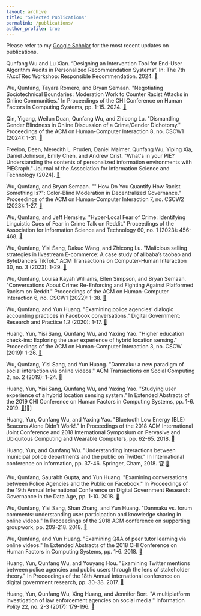 ```yaml
---
layout: archive
title: "Selected Publications"
permalink: /publications/
author_profile: true
---
```

Please refer to my [Google Scholar](https://scholar.google.com/citations?user=8m1Q-voAAAAJ&hl=en&oi=ao) for the most recent updates on publications.




Qunfang Wu and Lu Xian. “Designing an Intervention Tool for End-User Algorithm Audits in Personalized Recommendation Systems”. In: The 7th FAccTRec Workshop: Responsible Recommendation. 2024. [🔗](https://arxiv.org/abs/2409.13176) <!--[📑](https://arxiv.org/abs/2409.13176)-->

Wu, Qunfang, Tayara Romero, and Bryan Semaan. "Negotiating Sociotechnical Boundaries: Moderation Work to Counter Racist Attacks in Online Communities." In Proceedings of the CHI Conference on Human Factors in Computing Systems, pp. 1-15. 2024. [🔗](https://dl.acm.org/doi/full/10.1145/3613904.3642688)

Qin, Yigang, Weilun Duan, Qunfang Wu, and Zhicong Lu. "Dismantling Gender Blindness in Online Discussion of a Crime/Gender Dichotomy." Proceedings of the ACM on Human-Computer Interaction 8, no. CSCW1 (2024): 1-31. [🔗](https://dl.acm.org/doi/abs/10.1145/3653686)

Freelon, Deen, Meredith L. Pruden, Daniel Malmer, Qunfang Wu, Yiping Xia, Daniel Johnson, Emily Chen, and Andrew Crist. "What's in your PIE? Understanding the contents of personalized information environments with PIEGraph." Journal of the Association for Information Science and Technology (2024). [🔗](https://asistdl.onlinelibrary.wiley.com/doi/10.1002/asi.24869)

Wu, Qunfang, and Bryan Semaan. "" How Do You Quantify How Racist Something Is?": Color-Blind Moderation in Decentralized Governance." Proceedings of the ACM on Human-Computer Interaction 7, no. CSCW2 (2023): 1-27. [🔗](https://dl.acm.org/doi/abs/10.1145/3610030)

Wu, Qunfang, and Jeff Hemsley. "Hyper‐Local Fear of Crime: Identifying Linguistic Cues of Fear in Crime Talk on Reddit." Proceedings of the Association for Information Science and Technology 60, no. 1 (2023): 456-468. [🔗](https://asistdl.onlinelibrary.wiley.com/doi/10.1002/pra2.803)

Wu, Qunfang, Yisi Sang, Dakuo Wang, and Zhicong Lu. "Malicious selling strategies in livestream E-commerce: A case study of alibaba’s taobao and ByteDance’s TikTok." ACM Transactions on Computer-Human Interaction 30, no. 3 (2023): 1-29. [🔗](https://dl.acm.org/doi/abs/10.1145/3577199)

Wu, Qunfang, Louisa Kayah Williams, Ellen Simpson, and Bryan Semaan. "Conversations About Crime: Re-Enforcing and Fighting Against Platformed Racism on Reddit." Proceedings of the ACM on Human-Computer Interaction 6, no. CSCW1 (2022): 1-38. [🔗](https://dl.acm.org/doi/pdf/10.1145/3512901)

Wu, Qunfang, and Yun Huang. "Examining police agencies’ dialogic accounting practices in Facebook conversations." Digital Government: Research and Practice 1.2 (2020): 1-17. [🔗](https://dl.acm.org/doi/pdf/10.1145/3372022)

Huang, Yun, Yisi Sang, Qunfang Wu, and Yaxing Yao. "Higher education check-ins: Exploring the user experience of hybrid location sensing." Proceedings of the ACM on Human-Computer Interaction 3, no. CSCW (2019): 1-26. [🔗](https://dl.acm.org/doi/pdf/10.1145/3359168)

Wu, Qunfang, Yisi Sang, and Yun Huang. "Danmaku: a new paradigm of social interaction via online videos." ACM Transactions on Social Computing 2, no. 2 (2019): 1-24. [🔗](https://dl.acm.org/doi/pdf/10.1145/3329485)

Huang, Yun, Yisi Sang, Qunfang Wu, and Yaxing Yao. "Studying user experience of a hybrid location sensing system." In Extended Abstracts of the 2019 CHI Conference on Human Factors in Computing Systems, pp. 1-6. 2019. [🔗](https://dl.acm.org/doi/pdf/10.1145/3290607.3312793)[🔗]

Huang, Yun, Qunfang Wu, and Yaxing Yao. "Bluetooth Low Energy (BLE) Beacons Alone Didn't Work!." In Proceedings of the 2018 ACM International Joint Conference and 2018 International Symposium on Pervasive and Ubiquitous Computing and Wearable Computers, pp. 62-65. 2018. [🔗](https://dl.acm.org/doi/pdf/10.1145/3267305.3267634)

Huang, Yun, and Qunfang Wu. "Understanding interactions between municipal police departments and the public on Twitter." In International conference on information, pp. 37-46. Springer, Cham, 2018. 🏆 [🔗](https://link.springer.com/book/10.1007/978-3-319-78105-1)

Wu, Qunfang, Saurabh Gupta, and Yun Huang. "Examining conversations between Police Agencies and the Public on Facebook." In Proceedings of the 19th Annual International Conference on Digital Government Research: Governance in the Data Age, pp. 1-10. 2018. [🔗](https://dl.acm.org/doi/pdf/10.1145/3209281.3209371)

Wu, Qunfang, Yisi Sang, Shan Zhang, and Yun Huang. "Danmaku vs. forum comments: understanding user participation and knowledge sharing in online videos." In Proceedings of the 2018 ACM conference on supporting groupwork, pp. 209-218. 2018. [🔗](https://dl.acm.org/doi/pdf/10.1145/3148330.3148344)

Wu, Qunfang, and Yun Huang. "Examining Q&A of peer tutor learning via online videos." In Extended Abstracts of the 2018 CHI Conference on Human Factors in Computing Systems, pp. 1-6. 2018. [🔗](https://dl.acm.org/doi/pdf/10.1145/3170427.3188653)

Huang, Yun, Qunfang Wu, and Youyang Hou. "Examining Twitter mentions between police agencies and public users through the lens of stakeholder theory." In Proceedings of the 18th Annual international conference on digital government research, pp. 30-38. 2017. [🔗](https://dl.acm.org/doi/pdf/10.1145/3085228.3085316)

Huang, Yun, Qunfang Wu, Xing Huang, and Jennifer Bort. "A multiplatform investigation of law enforcement agencies on social media." Information Polity 22, no. 2-3 (2017): 179-196. [🔗](https://content.iospress.com/articles/information-polity/ip414)


<!-- {% if author.googlescholar %}
  You can also find my articles on <u><a href="{{author.googlescholar}}">my Google Scholar profile</a>.</u>
{% endif %}

{% include base_path %}

{% for post in site.publications reversed %}
  {% include archive-single.html %}
{% endfor %} -->
